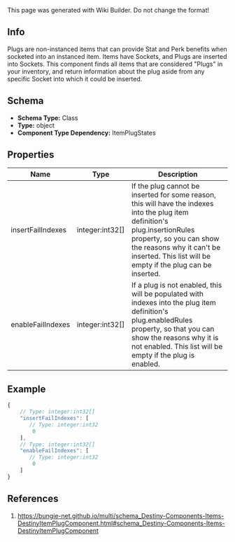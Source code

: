 <span class="wiki-builder">This page was generated with Wiki Builder. Do not change the format!</span>

## Info
Plugs are non-instanced items that can provide Stat and Perk benefits when socketed into an instanced item. Items have Sockets, and Plugs are inserted into Sockets. This component finds all items that are considered &quot;Plugs&quot; in your inventory, and return information about the plug aside from any specific Socket into which it could be inserted.

## Schema
* **Schema Type:** Class
* **Type:** object
* **Component Type Dependency:** ItemPlugStates

## Properties
Name | Type | Description
---- | ---- | -----------
insertFailIndexes | integer:int32[] | If the plug cannot be inserted for some reason, this will have the indexes into the plug item definition's plug.insertionRules property, so you can show the reasons why it can't be inserted. This list will be empty if the plug can be inserted.
enableFailIndexes | integer:int32[] | If a plug is not enabled, this will be populated with indexes into the plug item definition's plug.enabledRules property, so that you can show the reasons why it is not enabled. This list will be empty if the plug is enabled.

## Example
```javascript
{
    // Type: integer:int32[]
    "insertFailIndexes": [
       // Type: integer:int32
        0
    ],
    // Type: integer:int32[]
    "enableFailIndexes": [
       // Type: integer:int32
        0
    ]
}

```

## References
1. https://bungie-net.github.io/multi/schema_Destiny-Components-Items-DestinyItemPlugComponent.html#schema_Destiny-Components-Items-DestinyItemPlugComponent
